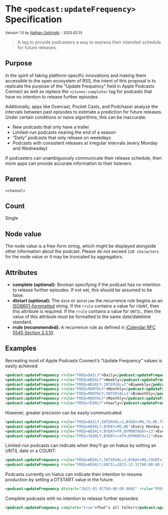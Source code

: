 # The `<podcast:updateFrequency>` Specification

<small>Version 1.0 by [Nathan Gathright](https://github.com/nathangathright) - 2023.02.13</small>

> A tag to provide podcasters a way to express their intended schedule for future releases.

## Purpose
In the spirit of taking platform-specific innovations and making them accessible to the open ecosystem of RSS, the intent of this proposal is to replicate the purpose of the “Update Frequency” field in Apple Podcasts Connect as well as replace the `<itunes:complete>` tag for podcasts that have no intention to release further episodes.

Additionally, apps like Overcast, Pocket Casts, and Podchaser analyze the intervals between past episodes to estimate a prediction for future releases. Under certain conditions or naive algorithms, this can be inaccurate:
* New podcasts that only have a trailer
* Limited-run podcasts nearing the end of a season
* “Daily” podcasts that only release on weekdays
* Podcasts with consistent releases at irregular intervals (every Monday and Wednesday)

If podcasters can unambiguously communicate their release schedule, then more apps can provide accurate information to their listeners.

## Parent
`<channel>`

## Count
Single

## Node value

The node value is a free-form string, which might be displayed alongside other information about the podcast. Please do not exceed `128 characters` for the node value or it may be truncated by aggregators.

## Attributes
* **complete (optional):** Boolean specifying if the podcast has no intention to release further episodes. If not set, this should be assumed to be false.
* **dtstart (optional):** The `date` or `datetime` the recurrence rule begins as an [ISO8601-fornmatted](https://developer.mozilla.org/en-US/docs/Web/JavaScript/Reference/Global_Objects/Date/toISOString) string. If the `rrule` contains a value for `COUNT`, then this attribute is required. If the `rrule` contains a value for `UNTIL`, then the value of this attribute must be formatted to the same date/datetime standard.
* **rrule (recommended):** A recurrence rule as defined in [iCalendar RFC 5545 Section 3.3.10](https://www.rfc-editor.org/rfc/rfc5545#section-3.3.10).

## Examples

Recreating most of Apple Podcasts Connect’s “Update Frequency” values is easily achieved:
```xml
<podcast:updateFrequency rrule="FREQ=DAILY">Daily</podcast:updateFrequency>
<podcast:updateFrequency rrule="FREQ=WEEKLY">Weekly</podcast:updateFrequency>
<podcast:updateFrequency rrule="FREQ=WEEKLY;INTERVAL=2">Biweekly</podcast:updateFrequency>
<podcast:updateFrequency rrule="FREQ=MONTHLY">Monthly</podcast:updateFrequency>
<podcast:updateFrequency rrule="FREQ=MONTHLY;INTERVAL=2">Bimonthly</podcast:updateFrequency>
<podcast:updateFrequency rrule="FREQ=MONTHLY">Monthly</podcast:updateFrequency>
<podcast:updateFrequency rrule="FREQ=YEARLY">Yearly</podcast:updateFrequency>
```

However, greater precision can be easily communicated:
```xml
<podcast:updateFrequency rrule="FREQ=DAILY;INTERVAL=1;BYDAY=MO,TU,WE,TH,FR">Every weekday</podcast:updateFrequency>
<podcast:updateFrequency rrule="FREQ=WEEKLY;BYDAY=MO,WE">Every Monday and Wednesday</podcast:updateFrequency>
<podcast:updateFrequency rrule="FREQ=WEEKLY;BYDAY=FR;BYMONTHDAY=13">Every friday the 13th</podcast:updateFrequency>
<podcast:updateFrequency rrule="FREQ=YEARLY;BYDAY=+4TH;BYMONTH=11">Every year on American Thanksgiving</podcast:updateFrequency>
```

Limited-run podcasts can indicate when they’ll go on hiatus by setting an UNTIL date or a COUNT:
```xml
<podcast:updateFrequency rrule="FREQ=WEEKLY;INTERVAL=2;BYDAY=MO;COUNT=10" dtstart="2023-08-28T00:00:00.000Z">Every other Monday for 10 episodes starting on Aug 28, 2023</podcast:updateFrequency>
<podcast:updateFrequency rrule="FREQ=WEEKLY;UNTIL=2023-12-31T00:00:00.000Z;BYDAY=MO">Every Monday until Dec 31, 2023</podcast:updateFrequency>
```

Podcasts currently on hiatus can indicate their intention to resume production by setting a DTSTART value in the future:
```xml
<podcast:updateFrequency dtstart="2025-01-01T00:00:00.000Z" rrule="FREQ=WEEKLY">Weekly, starting in 2025</podcast:updateFrequency>
```

Complete podcasts with no intention to release further episodes:
```xml
<podcast:updateFrequency complete="true">That’s all folks!</podcast:updateFrequency>
```
